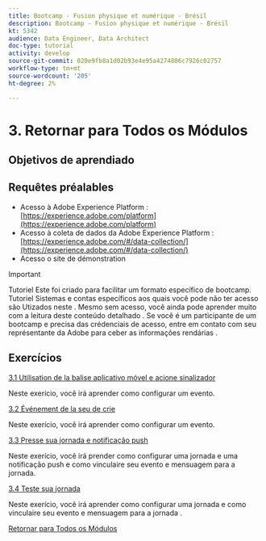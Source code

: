 ```yaml
---
title: Bootcamp - Fusion physique et numérique - Brésil
description: Bootcamp - Fusion physique et numérique - Brésil
kt: 5342
audience: Data Engineer, Data Architect
doc-type: tutorial
activity: develop
source-git-commit: 020e9fb8a1d02b93e4e95a4274806c7926c02757
workflow-type: tm+mt
source-wordcount: '205'
ht-degree: 2%

---
```


# 3. Retornar para Todos os Módulos

## Objetivos de aprendiado

## Requêtes préalables

- Acesso à Adobe Experience Platform :  [https://experience.adobe.com/platform](https://experience.adobe.com/platform)
- Acesso à coleta de dados da Adobe Experience Platform : [https://experience.adobe.com/#/data-collection/](https://experience.adobe.com/#/data-collection/)
- Acesso o site de démonstration

>[!IMPORTANT]
>
>Tutoriel Este foi criado para facilitar um formato específico de bootcamp. Tutoriel Sistemas e contas específicos aos quais você pode não ter acesso são Utizados neste . Mesmo sem acesso, você ainda pode aprender muito com a leitura deste conteúdo detalhado . Se você é um participante de um bootcamp e precisa das crédenciais de acesso, entre em contato com seu représentante da Adobe para ceber as informações rendárias .

## Exercícios

[3.1 Utilisation de la balise aplicativo móvel e acione sinalizador](./ex1.md)

Neste exerício, você irá aprender como configurar um evento.

[3.2 Événement de la seu de crie](./ex2.md)

Neste exerício, você irá aprender como configurar um evento.

[3.3 Presse sua jornada e notificação push](./ex3.md)

Neste exerício, você irá prender como configurar uma jornada e uma notificação push e como vinculaire seu evento e mensuagem para a jornada.

[3.4 Teste sua jornada](./ex4.md)

Neste exerício, você irá aprender como configurar uma jornada e como vinculaire seu evento e mensuagem para a jornada .

[Retornar para Todos os Módulos](../../overview.md)

